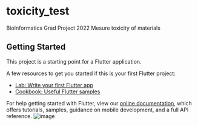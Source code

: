 # toxicity_test

BioInformatics Grad Project 2022 
Mesure toxicity of materials 

## Getting Started

This project is a starting point for a Flutter application.

A few resources to get you started if this is your first Flutter project:

- [Lab: Write your first Flutter app](https://flutter.dev/docs/get-started/codelab)
- [Cookbook: Useful Flutter samples](https://flutter.dev/docs/cookbook)

For help getting started with Flutter, view our
[online documentation](https://flutter.dev/docs), which offers tutorials,
samples, guidance on mobile development, and a full API reference.
![image](https://user-images.githubusercontent.com/52012518/134419970-7c9fdf84-5588-4b2d-a281-c831ed56c2d9.png)


